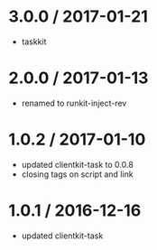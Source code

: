 
3.0.0 / 2017-01-21
==================

  * taskkit

2.0.0 / 2017-01-13
==================

  * renamed to runkit-inject-rev

1.0.2 / 2017-01-10
==================

  * updated clientkit-task to 0.0.8
  * closing tags on script and link

1.0.1 / 2016-12-16
==================

  * updated clientkit-task
